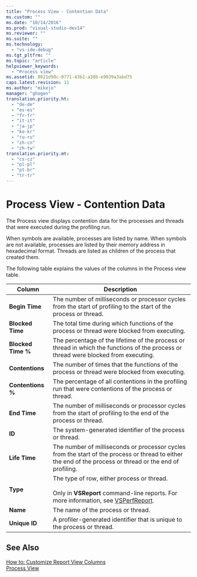 ```yaml
---
title: "Process View - Contention Data"
ms.custom: ""
ms.date: "10/14/2016"
ms.prod: "visual-studio-dev14"
ms.reviewer: ""
ms.suite: ""
ms.technology: 
  - "vs-ide-debug"
ms.tgt_pltfrm: ""
ms.topic: "article"
helpviewer_keywords: 
  - "Process view"
ms.assetid: 8821d98c-0771-43b2-a38b-e9039a3abd75
caps.latest.revision: 11
ms.author: "mikejo"
manager: "ghogen"
translation.priority.ht: 
  - "de-de"
  - "es-es"
  - "fr-fr"
  - "it-it"
  - "ja-jp"
  - "ko-kr"
  - "ru-ru"
  - "zh-cn"
  - "zh-tw"
translation.priority.mt: 
  - "cs-cz"
  - "pl-pl"
  - "pt-br"
  - "tr-tr"
---
```

# Process View - Contention Data
The Process view displays contention data for the processes and threads that were executed during the profiling run.  
  
 When symbols are available, processes are listed by name. When symbols are not available, processes are listed by their memory address in hexadecimal format. Threads are listed as children of the process that created them.  
  
 The following table explains the values of the columns in the Process view table.  
  
|Column|Description|  
|------------|-----------------|  
|**Begin Time**|The number of milliseconds or processor cycles from the start of profiling to the start of the process or thread.|  
|**Blocked Time**|The total time during which functions of the process or thread were blocked from executing.|  
|**Blocked Time %**|The percentage of the lifetime of the process or thread in which the functions of the process or thread were blocked from executing.|  
|**Contentions**|The number of times that the functions of the process or thread were blocked from executing.|  
|**Contentions %**|The percentage of all contentions in the profiling run that were contentions of the process or thread.|  
|**End Time**|The number of milliseconds or processor cycles from the start of profiling to the end of the process or thread.|  
|**ID**|The system-generated identifier of the process or thread.|  
|**Life Time**|The number of milliseconds or processor cycles from the start of the process or thread to either the end of the process or thread or the end of profiling.|  
|**Type**|The type of row, either process or thread.<br /><br /> Only in **VSReport** command-line reports. For more information, see [VSPerfReport](../profiling/vsperfreport.md).|  
|**Name**|The name of the process or thread.|  
|**Unique ID**|A profiler-generated identifier that is unique to the process or thread.|  
  
## See Also  
 [How to: Customize Report View Columns](../profiling/how-to--customize-report-view-columns.md)   
 [Process View](../profiling/process-view.md)